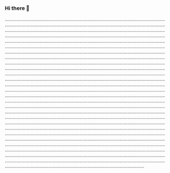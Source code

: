### Hi there 👋

................................................................................................................................................................................................................................................................................................................................................................................................................................................................................................................................................................................................................................................................................................................................................................................................................................................................................................................................................................................................................................................................................................................................................................................................................................................................................................................................................................................................................................................................................................................................................................................................................................................................................................................................................................................................................................................................................................................................................................................................................................................................................................................................................................................................................................................................................................................................................................................................................................................................................................................................................................................................................................................................................................................................................................................................................................................................................................................................................................................................................................................................................................................................................................................................................................................................................................................................................................................................................................................................................................................................................................................................